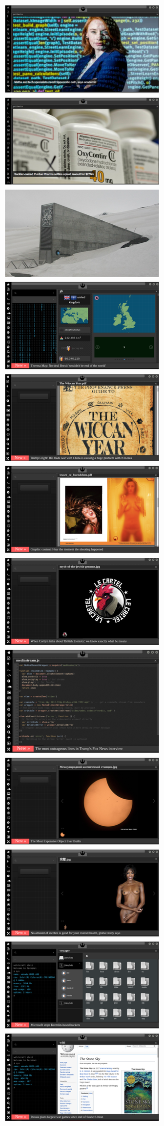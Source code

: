 
[![Image](hive/oath.png)](https://www.theguardian.com/science/2019/aug/16/mathematicians-need-doctor-style-hippocratic-oath-says-academic-hannah-fry)

<!-- 
bkz ekçici ergen bozukluğu
bkz elon musk ekçiye gelse alcağı niç
bkz bill gates in açın kızlar arayı salıyom nicki demesi
bkz tayybin ekçicilere götün yiyosa güngörene gelsene demesi
bkz putinin ekçiciler iyidir severim demesi
bkz konhtkarın klibinde ekçicilere orospu demesi
bkz seni arabamla döverim diyen ekçici
bkz illumunatinin başındaki adamın ekçici çıkması
bkz mağara soğuk mu ekçici kardeş
bkz ekşici abisine atar yapar who 
bkz dünya sağlık örgütüne bi tavsiye bırak
bkz dünya sağlık örgütüne ekşisözlüğe gelse alacağı nick
bkz amerikalıların ana dilde ekşici hakkı  istemesi
bkz kızlara ekşiciyim diyip hava atmak
bkz ekşici olmayıp adamım diye gezen totoşlar
bkz x ekçiye gelse alacağı nick
bkz x e yazacağı kitap tavsiyeleri
bkz ekçiciler boş yaparken kafa dinlemek
bkz otomatik vites kullanan erkek adam mıdır sorundalı
bkz kılıçoğlanın kılıçı vs hz ali kılıçı
bkz kılıçoğlan ekçiye gelse aladacağı kılıç
bkz ekçicilerin illumunatiyi parmağında oynatması
-->

[![Image](hive/purdue.png)](https://www.theguardian.com/us-news/2018/jan/27/universities-sackler-family-purdue-pharma-oxycontin-opioids)

[![Image](almanac/Global_Seed_Vault.jpg)](https://www.seedvault.no/)

[![Image](brexit.png)]( https://stackoverflow.com/)

![Image](wiccanyear.png)

[![Image](hearthemoment.png)](http://www.taschen-transfer.commedia/downloads/teaser_ce_buendchen.pdf)

[![Image](myth-of-the-jewish-genome.png)](https://www.merriam-webster.com/dictionary/chromatic)

![Image](mediasource.png)

![Image](ISS.png)

[![Image](完璧.png)](https://www.ibm.com/developerworks/jp/aix/library/au-errnovariable/index.html)

![Image](voyager.png)

![Image](stone-sky.png)




